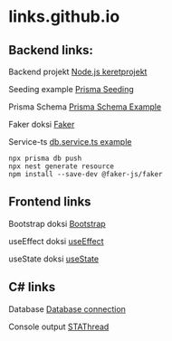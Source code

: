 # links.github.io

## Backend links:

Backend projekt [Node.js keretprojekt](https://github.com/hgabor/nestjs-keret-2024)

Seeding example [Prisma Seeding](https://www.prisma.io/docs/orm/prisma-migrate/workflows/seeding)

Prisma Schema [Prisma Schema Example](https://www.prisma.io/docs/orm/prisma-schema/data-model/models)

Faker doksi [Faker](https://www.npmjs.com/package/@faker-js/faker)

Service-ts [db.service.ts example](https://taylor-reis.com/blog/building-a-nestjs-crud-app:-part-1/?utm_source=chatgpt.com)


```
npx prisma db push
npx nest generate resource
npm install --save-dev @faker-js/faker
```

## Frontend links

Bootstrap doksi [Bootstrap](https://getbootstrap.com/docs/5.3/getting-started/introduction/)

useEffect doksi [useEffect](https://scrimba.com/links/react-docs-useeffect)

useState doksi [useState](https://react.dev/reference/react/useState)


## C# links


Database [Database connection](https://dev.mysql.com/doc/connector-net/en/connector-net-connections-string.html)

Console output [STAThread](https://ikriv.com/blog/?p=2470)










